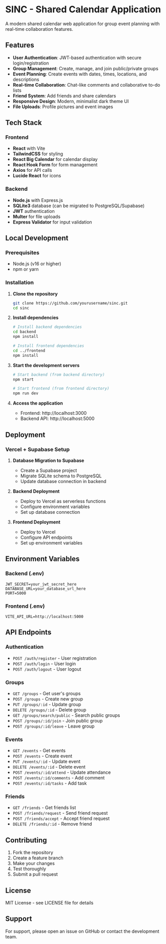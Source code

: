 # SINC - Shared Calendar Application

A modern shared calendar web application for group event planning with real-time collaboration features.

## Features

- **User Authentication**: JWT-based authentication with secure login/registration
- **Group Management**: Create, manage, and join public/private groups
- **Event Planning**: Create events with dates, times, locations, and descriptions
- **Real-time Collaboration**: Chat-like comments and collaborative to-do lists
- **Friend System**: Add friends and share calendars
- **Responsive Design**: Modern, minimalist dark theme UI
- **File Uploads**: Profile pictures and event images

## Tech Stack

### Frontend
- **React** with Vite
- **TailwindCSS** for styling
- **React Big Calendar** for calendar display
- **React Hook Form** for form management
- **Axios** for API calls
- **Lucide React** for icons

### Backend
- **Node.js** with Express.js
- **SQLite3** database (can be migrated to PostgreSQL/Supabase)
- **JWT** authentication
- **Multer** for file uploads
- **Express Validator** for input validation

## Local Development

### Prerequisites
- Node.js (v16 or higher)
- npm or yarn

### Installation

1. **Clone the repository**
   ```bash
   git clone https://github.com/yourusername/sinc.git
   cd sinc
   ```

2. **Install dependencies**
   ```bash
   # Install backend dependencies
   cd backend
   npm install
   
   # Install frontend dependencies
   cd ../frontend
   npm install
   ```

3. **Start the development servers**
   ```bash
   # Start backend (from backend directory)
   npm start
   
   # Start frontend (from frontend directory)
   npm run dev
   ```

4. **Access the application**
   - Frontend: http://localhost:3000
   - Backend API: http://localhost:5000

## Deployment

### Vercel + Supabase Setup

1. **Database Migration to Supabase**
   - Create a Supabase project
   - Migrate SQLite schema to PostgreSQL
   - Update database connection in backend

2. **Backend Deployment**
   - Deploy to Vercel as serverless functions
   - Configure environment variables
   - Set up database connection

3. **Frontend Deployment**
   - Deploy to Vercel
   - Configure API endpoints
   - Set up environment variables

## Environment Variables

### Backend (.env)
```
JWT_SECRET=your_jwt_secret_here
DATABASE_URL=your_database_url_here
PORT=5000
```

### Frontend (.env)
```
VITE_API_URL=http://localhost:5000
```

## API Endpoints

### Authentication
- `POST /auth/register` - User registration
- `POST /auth/login` - User login
- `POST /auth/logout` - User logout

### Groups
- `GET /groups` - Get user's groups
- `POST /groups` - Create new group
- `PUT /groups/:id` - Update group
- `DELETE /groups/:id` - Delete group
- `GET /groups/search/public` - Search public groups
- `POST /groups/:id/join` - Join public group
- `POST /groups/:id/leave` - Leave group

### Events
- `GET /events` - Get events
- `POST /events` - Create event
- `PUT /events/:id` - Update event
- `DELETE /events/:id` - Delete event
- `POST /events/:id/attend` - Update attendance
- `POST /events/:id/comments` - Add comment
- `POST /events/:id/tasks` - Add task

### Friends
- `GET /friends` - Get friends list
- `POST /friends/request` - Send friend request
- `POST /friends/accept` - Accept friend request
- `DELETE /friends/:id` - Remove friend

## Contributing

1. Fork the repository
2. Create a feature branch
3. Make your changes
4. Test thoroughly
5. Submit a pull request

## License

MIT License - see LICENSE file for details

## Support

For support, please open an issue on GitHub or contact the development team.

